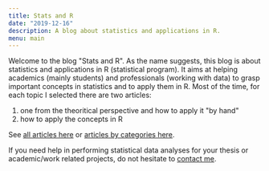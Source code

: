 ```yaml
---
title: Stats and R
date: "2019-12-16"
description: A blog about statistics and applications in R.
menu: main
---
```


Welcome to the blog "Stats and R". As the name suggests, this blog is about statistics and applications in R (statistical program). It aims at helping academics (mainly students) and professionals (working with data) to grasp important concepts in statistics and to apply them in R. Most of the time, for each topic I selected there are two articles: 

1. one from the theoritical perspective and how to apply it "by hand"
2. how to apply the concepts in R

See [all articles here](/blog/) or [articles by categories here](/categories/).

If you need help in performing statistical data analyses for your thesis or academic/work related projects, do not hesitate to [contact me]("/contact/").
